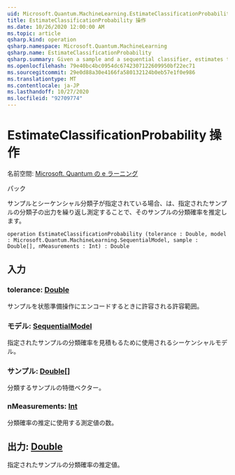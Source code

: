 ```yaml
---
uid: Microsoft.Quantum.MachineLearning.EstimateClassificationProbability
title: EstimateClassificationProbability 操作
ms.date: 10/26/2020 12:00:00 AM
ms.topic: article
qsharp.kind: operation
qsharp.namespace: Microsoft.Quantum.MachineLearning
qsharp.name: EstimateClassificationProbability
qsharp.summary: Given a sample and a sequential classifier, estimates the classification probability for that sample by repeatedly measuring the output of the classifier on the given sample.
ms.openlocfilehash: 79e40bc4bc0954dc6742307122609950bf22ec71
ms.sourcegitcommit: 29e0d88a30e4166fa580132124b0eb57e1f0e986
ms.translationtype: MT
ms.contentlocale: ja-JP
ms.lasthandoff: 10/27/2020
ms.locfileid: "92709774"
---
```

# <a name="estimateclassificationprobability-operation"></a>EstimateClassificationProbability 操作

名前空間: [Microsoft. Quantum の e ラーニング](xref:Microsoft.Quantum.MachineLearning)

パック [](https://nuget.org/packages/)


サンプルとシーケンシャル分類子が指定されている場合、は、指定されたサンプルの分類子の出力を繰り返し測定することで、そのサンプルの分類確率を推定します。

```qsharp
operation EstimateClassificationProbability (tolerance : Double, model : Microsoft.Quantum.MachineLearning.SequentialModel, sample : Double[], nMeasurements : Int) : Double
```


## <a name="input"></a>入力

### <a name="tolerance--double"></a>tolerance: [Double](xref:microsoft.quantum.lang-ref.double)

サンプルを状態準備操作にエンコードするときに許容される許容範囲。


### <a name="model--sequentialmodel"></a>モデル: [SequentialModel](xref:Microsoft.Quantum.MachineLearning.SequentialModel)

指定されたサンプルの分類確率を見積もるために使用されるシーケンシャルモデル。


### <a name="sample--double"></a>サンプル: [Double](xref:microsoft.quantum.lang-ref.double)[]

分類するサンプルの特徴ベクター。


### <a name="nmeasurements--int"></a>nMeasurements: [Int](xref:microsoft.quantum.lang-ref.int)

分類確率の推定に使用する測定値の数。



## <a name="output--double"></a>出力: [Double](xref:microsoft.quantum.lang-ref.double)

指定されたサンプルの分類確率の推定値。